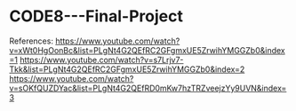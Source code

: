 # CODE8---Final-Project

References:
https://www.youtube.com/watch?v=xWt0HgOonBc&list=PLgNt4G2QEfRC2GFgmxUE5ZrwihYMGGZb0&index=1
https://www.youtube.com/watch?v=s7Lrjv7-Tkk&list=PLgNt4G2QEfRC2GFgmxUE5ZrwihYMGGZb0&index=2
https://www.youtube.com/watch?v=sOKfQUZDYac&list=PLgNt4G2QEfRD0mKw7hzTRZveejzYy9UVN&index=3
